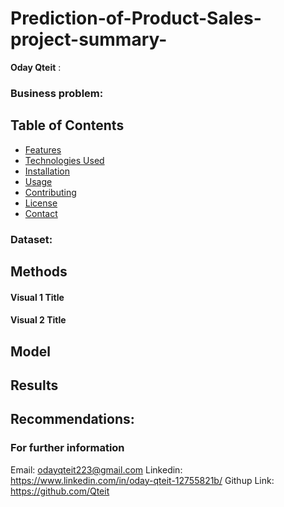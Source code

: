 # Prediction-of-Product-Sales-project-summary-



**Oday Qteit** : 

### Business problem:


## Table of Contents

- [Features](#features)
- [Technologies Used](#technologies-used)
- [Installation](#installation)
- [Usage](#usage)
- [Contributing](#contributing)
- [License](#license)
- [Contact](#contact)

### Dataset:


## Methods


#### Visual 1 Title


#### Visual 2 Title


## Model



## Results



## Recommendations:




### For further information
Email: odayqteit223@gmail.com
Linkedin: https://www.linkedin.com/in/oday-qteit-12755821b/
Githup Link: https://github.com/Qteit
